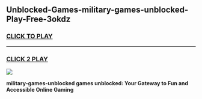 
## Unblocked-Games-military-games-unblocked-Play-Free-3okdz
<h3>
<a href="https://premium76.site?title=military-games-unblocked&ref=18A">CLICK TO PLAY</a></h3>
<hr>

<h3>
<a href="https://premium76.site?title=military-games-unblocked&ref=18A">CLICK 2 PLAY</a>
  
</h3>

<a href="https://premium76.site?title=military-games-unblocked&ref=18A"><img src="https://clearcache.store/games.png"></a>


**military-games-unblocked games unblocked: Your Gateway to Fun and Accessible Online Gaming**
